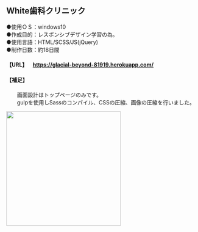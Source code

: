 ## White歯科クリニック 
  
●使用ＯＳ：windows10  
●作成目的：レスポンシブデザイン学習の為。  
●使用言語：HTML/SCSS/JS(jQuery)  
●制作日数：約18日間

#### 【URL】&emsp;https://glacial-beyond-81919.herokuapp.com/<br> 
#### 【補足】<br>
&emsp;&emsp;画面設計はトップページのみです。<br> 
&emsp;&emsp;gulpを使用しSassのコンパイル、CSSの圧縮、画像の圧縮を行いました。<br> 

<img src="https://user-images.githubusercontent.com/73923419/105647830-8f557500-5eeb-11eb-8b1d-ac3adccd9529.png" width="300px">
